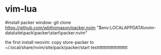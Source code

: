 # vim-lua
#install packer window: 
git clone https://github.com/wbthomason/packer.nvim "$env:LOCALAPPDATA\nvim-data\site\pack\packer\start\packer.nvim"

the first install neovim: copy store-packer to ~/.local/share/nvim/site/pack/packer/start
testttttttttttttttttttttt

